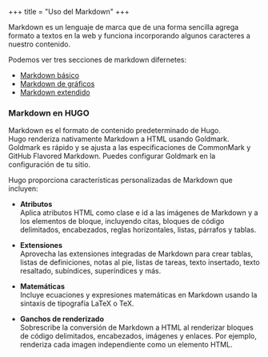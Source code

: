 +++
title = "Uso del Markdown"
+++

Markdown es un lenguaje de marca que de una forma sencilla agrega formato a textos en la web y
funciona incorporando algunos caracteres a nuestro contenido.

Podemos ver tres secciones de markdown difernetes:

- [Markdown básico](./basico/)
- [Markdown de gráficos](./graficos/)
- [Markdown extendido](./extendido/)

### Markdown en HUGO

Markdown es el formato de contenido predeterminado de Hugo.  
Hugo renderiza nativamente Markdown a HTML usando Goldmark. Goldmark es rápido y se ajusta a las especificaciones 
de CommonMark y GitHub Flavored Markdown. Puedes configurar Goldmark en la configuración de tu sitio.  

Hugo proporciona características personalizadas de Markdown que incluyen:

- **Atributos**  
  Aplica atributos HTML como clase e id a las imágenes de Markdown y a los elementos 
  de bloque, incluyendo citas, bloques de código delimitados, encabezados, reglas 
  horizontales, listas, párrafos y tablas.

- **Extensiones**  
  Aprovecha las extensiones integradas de Markdown para crear tablas,
  listas de definiciones, notas al pie, listas de tareas, texto insertado,
  texto resaltado, subíndices, superíndices y más.

- **Matemáticas**  
  Incluye ecuaciones y expresiones matemáticas en Markdown 
  usando la sintaxis de tipografía LaTeX o TeX.

- **Ganchos de renderizado**  
  Sobrescribe la conversión de Markdown a HTML al renderizar bloques de código delimitados, 
  encabezados, imágenes y enlaces. Por ejemplo, renderiza cada imagen independiente 
  como un elemento HTML.








